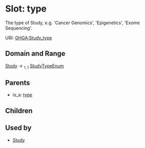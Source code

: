 
# Slot: type


The type of Study, e.g. 'Cancer Genomics', 'Epigenetics', 'Exome Sequencing'.

URI: [GHGA:Study_type](https://w3id.org/GHGA/Study_type)


## Domain and Range

[Study](Study.md) &#8594;  <sub>1..1</sub> [StudyTypeEnum](StudyTypeEnum.md)

## Parents

 *  is_a: [type](type.md)

## Children


## Used by

 * [Study](Study.md)
